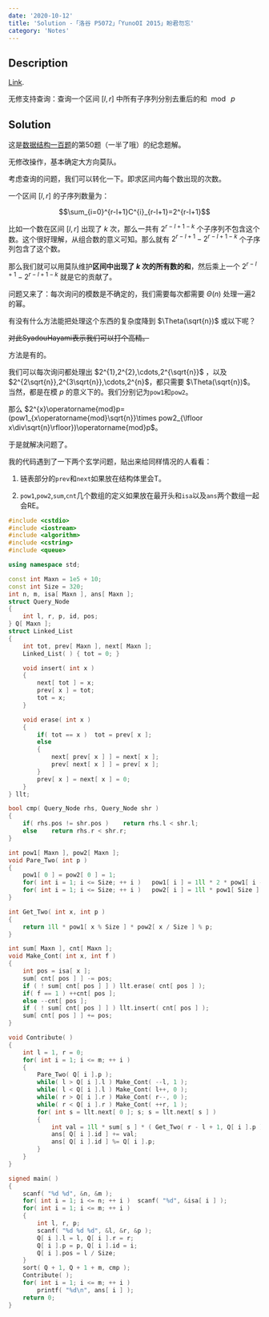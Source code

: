 ```yaml
---
date: '2020-10-12'
title: 'Solution -「洛谷 P5072」「YunoOI 2015」盼君勿忘'
category: 'Notes'
---
```


## Description

[Link](https://www.luogu.com.cn/problem/P5072).

无修支持查询：查询一个区间 $[l,r]$ 中所有子序列分别去重后的和 $\bmod\ p$

## Solution

这是[数据结构一百题](https://www.luogu.com.cn/blog/161849/post-ji-lie-shuo-ju-jie-gou-yi-bai-ti)的第50题（一半了哦）的纪念题解。

无修改操作，基本确定大方向莫队。

考虑查询的问题，我们可以转化一下。即求区间内每个数出现的次数。

一个区间 $[l,r]$ 的子序列数量为：

$$\sum_{i=0}^{r-l+1}C^{i}_{r-l+1}=2^{r-l+1}$$

比如一个数在区间 $[l,r]$ 出现了 $k$ 次，那么一共有 $2^{r-l+1-k}$ 个子序列不包含这个数。这个很好理解，从组合数的意义可知。那么就有 $2^{r-l+1}-2^{r-l+1-k}$ 个子序列包含了这个数。

那么我们就可以用莫队维护**区间中出现了 $k$ 次的所有数的和**，然后乘上一个  $2^{r-l+1}-2^{r-l+1-k}$ 就是它的贡献了。

问题又来了：每次询问的模数是不确定的，我们需要每次都需要 $\Theta(n)$ 处理一遍2的幂。

有没有什么方法能把处理这个东西的复杂度降到 $\Theta(\sqrt{n})$ 或以下呢？

~~对此SyadouHayami表示我们可以打个高精。~~

方法是有的。

我们可以每次询问都处理出 $2^{1},2^{2},\cdots,2^{\sqrt{n}}$ ，以及 $2^{2\sqrt{n}},2^{3\sqrt{n}},\cdots,2^{n}$，都只需要 $\Theta(\sqrt{n})$。当然，都是在模 $p$ 的意义下的。我们分别记为`pow1`和`pow2`。

那么 $2^{x}\operatorname{mod}p=(pow1_{x\operatorname{mod}\sqrt{n}}\times pow2_{\lfloor x\div\sqrt{n}\rfloor})\operatorname{mod}p$。

于是就解决问题了。

我的代码遇到了一下两个玄学问题，贴出来给同样情况的人看看：

1. 链表部分的`prev`和`next`如果放在结构体里会T。

2. `pow1`,`pow2`,`sum`,`cnt`几个数组的定义如果放在最开头和`isa`以及`ans`两个数组一起会RE。

```cpp
#include <cstdio>
#include <iostream>
#include <algorithm>
#include <cstring>
#include <queue>

using namespace std;

const int Maxn = 1e5 + 10;
const int Size = 320;
int n, m, isa[ Maxn ], ans[ Maxn ];
struct Query_Node
{
	int l, r, p, id, pos;
} Q[ Maxn ];
struct Linked_List
{
	int tot, prev[ Maxn ], next[ Maxn ];
	Linked_List( ) { tot = 0; }

	void insert( int x )
	{
		next[ tot ] = x;
		prev[ x ] = tot;
		tot = x;
	}

	void erase( int x )
	{
		if( tot == x )	tot = prev[ x ];
		else
		{
			next[ prev[ x ] ] = next[ x ];
			prev[ next[ x ] ] = prev[ x ];
		}
		prev[ x ] = next[ x ] = 0;
	}
} llt;

bool cmp( Query_Node rhs, Query_Node shr )
{
	if( rhs.pos != shr.pos )	return rhs.l < shr.l;
	else	return rhs.r < shr.r;
}

int pow1[ Maxn ], pow2[ Maxn ];
void Pare_Two( int p )
{
	pow1[ 0 ] = pow2[ 0 ] = 1;
	for( int i = 1; i <= Size; ++ i ) 	pow1[ i ] = 1ll * 2 * pow1[ i - 1 ] % p;
	for( int i = 1; i <= Size; ++ i )	pow2[ i ] = 1ll * pow1[ Size ] * pow2[ i - 1 ] % p;
}

int Get_Two( int x, int p )
{
	return 1ll * pow1[ x % Size ] * pow2[ x / Size ] % p;
}

int sum[ Maxn ], cnt[ Maxn ];
void Make_Cont( int x, int f )
{
	int pos = isa[ x ];
	sum[ cnt[ pos ] ] -= pos;
	if ( ! sum[ cnt[ pos ] ] ) llt.erase( cnt[ pos ] );
	if( f == 1 ) ++cnt[ pos ];
	else --cnt[ pos ];
	if ( ! sum[ cnt[ pos ] ] ) llt.insert( cnt[ pos ] );
	sum[ cnt[ pos ] ] += pos;
}

void Contribute( )
{
	int l = 1, r = 0;
	for( int i = 1; i <= m; ++ i )
	{
		Pare_Two( Q[ i ].p );
		while( l > Q[ i ].l ) Make_Cont( --l, 1 );
		while( l < Q[ i ].l ) Make_Cont( l++, 0 );
		while( r > Q[ i ].r ) Make_Cont( r--, 0 );
		while( r < Q[ i ].r ) Make_Cont( ++r, 1 );
		for( int s = llt.next[ 0 ]; s; s = llt.next[ s ] )
		{
			int val = 1ll * sum[ s ] * ( Get_Two( r - l + 1, Q[ i ].p ) - Get_Two( r - l + 1 - s, Q[ i ].p ) + Q[ i ].p ) % Q[ i ].p;
			ans[ Q[ i ].id ] += val;
			ans[ Q[ i ].id ] %= Q[ i ].p;
		}
	}
}

signed main( )
{
	scanf( "%d %d", &n, &m );
	for( int i = 1; i <= n; ++ i )	scanf( "%d", &isa[ i ] );
	for( int i = 1; i <= m; ++ i )
	{
		int l, r, p;
		scanf( "%d %d %d", &l, &r, &p );
		Q[ i ].l = l, Q[ i ].r = r;
		Q[ i ].p = p, Q[ i ].id = i;
		Q[ i ].pos = l / Size;
	}
	sort( Q + 1, Q + 1 + m, cmp );
	Contribute( );
	for( int i = 1; i <= m; ++ i )
		printf( "%d\n", ans[ i ] );
	return 0;
}
```